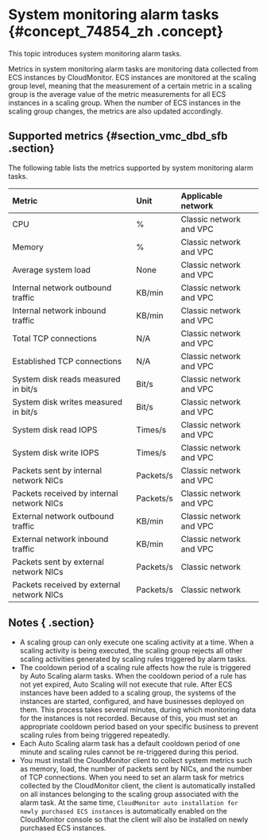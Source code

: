 # System monitoring alarm tasks {#concept_74854_zh .concept}

This topic introduces system monitoring alarm tasks.

Metrics in system monitoring alarm tasks are monitoring data collected from ECS instances by CloudMonitor. ECS instances are monitored at the scaling group level, meaning that the measurement of a certain metric in a scaling group is the average value of the metric measurements for all ECS instances in a scaling group. When the number of ECS instances in the scaling group changes, the metrics are also updated accordingly.

## Supported metrics {#section_vmc_dbd_sfb .section}

The following table lists the metrics supported by system monitoring alarm tasks.

|Metric|Unit|Applicable network|
|:-----|:---|:-----------------|
|CPU|%|Classic network and VPC|
|Memory|%|Classic network and VPC|
|Average system load|None|Classic network and VPC|
|Internal network outbound traffic|KB/min|Classic network and VPC|
|Internal network inbound traffic|KB/min|Classic network and VPC|
|Total TCP connections|N/A|Classic network and VPC|
|Established TCP connections|N/A|Classic network and VPC|
|System disk reads measured in bit/s|Bit/s|Classic network and VPC|
|System disk writes measured in bit/s|Bit/s|Classic network and VPC|
|System disk read IOPS|Times/s|Classic network and VPC|
|System disk write IOPS|Times/s|Classic network and VPC|
|Packets sent by internal network NICs|Packets/s|Classic network and VPC|
|Packets received by internal network NICs|Packets/s|Classic network and VPC|
|External network outbound traffic|KB/min|Classic network and VPC|
|External network inbound traffic|KB/min|Classic network and VPC|
|Packets sent by external network NICs|Packets/s|Classic network|
|Packets received by external network NICs|Packets/s|Classic network|

## Notes { .section}

-   A scaling group can only execute one scaling activity at a time. When a scaling activity is being executed, the scaling group rejects all other scaling activities generated by scaling rules triggered by alarm tasks.
-   The cooldown period of a scaling rule affects how the rule is triggered by Auto Scaling alarm tasks. When the cooldown period of a rule has not yet expired, Auto Scaling will not execute that rule. After ECS instances have been added to a scaling group, the systems of the instances are started, configured, and have businesses deployed on them. This process takes several minutes, during which monitoring data for the instances is not recorded. Because of this, you must set an appropriate cooldown period based on your specific business to prevent scaling rules from being triggered repeatedly.
-   Each Auto Scaling alarm task has a default cooldown period of one minute and scaling rules cannot be re-triggered during this period.
-   You must install the CloudMonitor client to collect system metrics such as memory, load, the number of packets sent by NICs, and the number of TCP connections. When you need to set an alarm task for metrics collected by the CloudMonitor client, the client is automatically installed on all instances belonging to the scaling group associated with the alarm task. At the same time, `CloudMonitor auto installation for newly purchased ECS instances` is automatically enabled on the CloudMonitor console so that the client will also be installed on newly purchased ECS instances.

